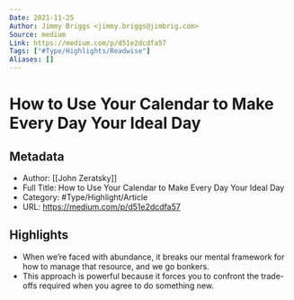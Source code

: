 ```yaml
---
Date: 2021-11-25
Author: Jimmy Briggs <jimmy.briggs@jimbrig.com>
Source: medium
Link: https://medium.com/p/d51e2dcdfa57
Tags: ["#Type/Highlights/Readwise"]
Aliases: []
---
```

# How to Use Your Calendar to Make Every Day Your Ideal Day

## Metadata
- Author: [[John Zeratsky]]
- Full Title: How to Use Your Calendar to Make Every Day Your Ideal Day
- Category: #Type/Highlight/Article
- URL: https://medium.com/p/d51e2dcdfa57

## Highlights
- When we’re faced with abundance, it breaks our mental framework for how to manage that resource, and we go bonkers.
- This approach is powerful because it forces you to confront the trade-offs required when you agree to do something new.
